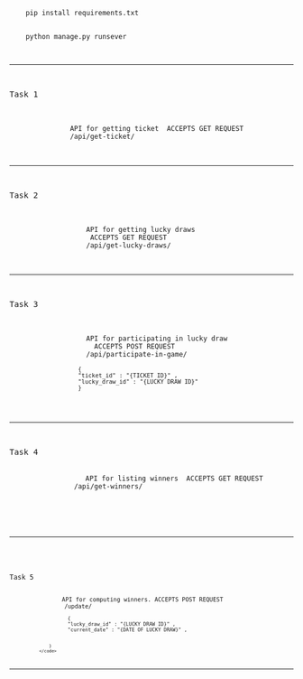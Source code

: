  <code>
    pip install requirements.txt
    <br>
    python manage.py runsever


 </code>

<hr>
<pre>
                <p>Task 1</p>
            <code >
               API for getting ticket  <span class="badge badge-primary">ACCEPTS GET REQUEST</span>
               <kbd >/api/get-ticket/</kbd>
            </code>
            </pre>

<hr>

<pre>
                <p>Task 2</p>
                <code class="">
                   API for getting lucky draws
                    <span class="badge badge-primary">ACCEPTS GET REQUEST</span>
                   <kbd >/api/get-lucky-draws/</kbd>
                </code>
                </pre>

<hr>
<pre>
                <p>Task 3</p>
                <code class="">
                   API for participating in lucky draw
                     <span class="badge badge-primary">ACCEPTS POST REQUEST</span>
                   <kbd >/api/participate-in-game/</kbd>
                    <code>
                    {
                    "ticket_id" : "{TICKET ID}" , 
                    "lucky_draw_id" : "{LUCKY DRAW ID}" 
                    }
             </code>
                </code>
                </pre>


<hr>

<pre>
                <p>Task 4</p>
                <code >API for listing winners  <span class="badge badge-danger">ACCEPTS GET REQUEST</span>
                <kbd >/api/get-winners/</kbd>
                
             </pre>

<hr>
<pre>
                <p>Task 5</p>
             <code >API for computing winners. <span class="badge badge-success">ACCEPTS POST REQUEST</span>
                <kbd >/update/</kbd>
                <code>
                    {
                    "lucky_draw_id" : "{LUCKY DRAW ID}" , 
                    "current_date" : "{DATE OF LUCKY DRAW}" ,
                   
                    }
                </code>


<hr>




</div>